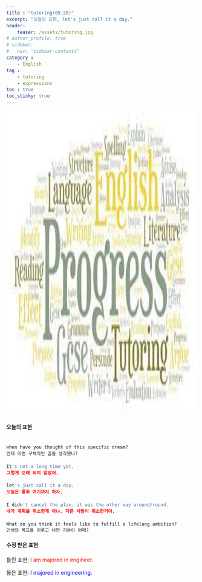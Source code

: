 ```yaml
---
title : "tutoring(05.26)"
excerpt: "오늘의 표현, let's just call it a day."
header:
    teaser: /assets/tutoring.jpg
# author_profile: true
# sidebar:
#   nav: "sidebar-contents"
category :
    - English
tag : 
    - tutoring
    - expressions
toc : true 
toc_sticky: true
---
```


<img src='/assets/tutoring.jpg' width = 1000 height = 800>

#### 오늘의 표현

```py

when have you thought of this specific dream?
언제 이런 구체적인 꿈을 생각했니?

It's not a long time yet.
그렇게 오래 되지 않았어.

let's just call it a day.
오늘은 통화 여기까지 하자.

I didn't cancel the plan. it was the other way around/round.
내가 계획을 취소한게 아냐. 다른 사람이 취소한거야.

What do you think it feels like to fulfill a lifelong ambition?
인생의 목표를 이루고 나면 기분이 어때?
```

#### 수정 받은 표현

틀린 표현: <span style="color:red">I am majored in engineer.</span>

옳은 표현: <span style="color:blue">I majored in engineering.</span>

